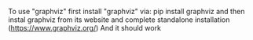 To use "graphviz"
first install "graphviz" via: pip install graphviz
and then instal graphviz from its website and complete standalone installation (https://www.graphviz.org/)
And it should work
